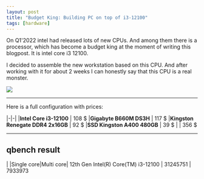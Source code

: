```yaml
---
layout: post
title: "Budget King: Building PC on top of i3-12100"
tags: [hardware]
---
```


On Q1'2022 intel had released lots of new CPUs. And among them
there is a processor, which has become a budget king at the moment
of writing this blogpost. It is intel core i3 12100.

I decided to assemble the new workstation based on this CPU.
And after working with it for about 2 weeks I can honestly say that
this CPU is a real monster.

![](https://img.ebay-kleinanzeigen.de/api/v1/prod-ads/images/12/12dfabf7-27e6-4e91-9818-128667dccfd2?rule=$_59.JPG)

---

Here is a full configuration with prices:

|-|-|
|**Intel Core i3-12100** | 108 $
|**Gigabyte B660M DS3H** | 117 $
|**Kingston Renegate DDR4 2x16GB** | 92 $
|**SSD Kingston A400 480GB** | 39 $
| | 356 $

---

## qbench result

| |Single core|Multi core|
12th Gen Intel(R) Core(TM) i3-12100 | 31245751 | 7933973